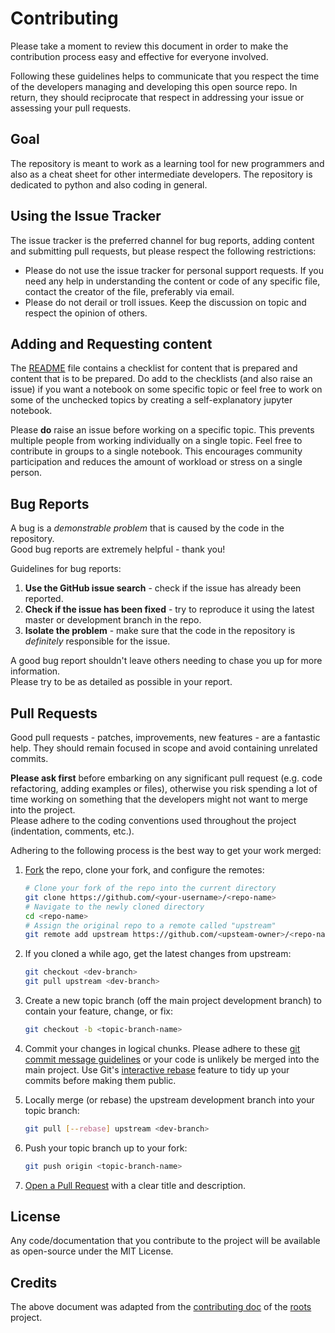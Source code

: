 # Contributing

Please take a moment to review this document in order to make the contribution process easy and 
effective for everyone involved.

Following these guidelines helps to communicate that you respect the time of the developers managing 
and developing this open source repo. In return, they should reciprocate that respect in addressing 
your issue or assessing your pull requests.

## Goal

The repository is meant to work as a learning tool for new programmers and also as a cheat sheet for 
other intermediate developers. The repository is dedicated to python and also coding in general.

## Using the Issue Tracker

The issue tracker is the preferred channel for bug reports, adding content and submitting pull requests, but please 
respect the following restrictions:
* Please do not use the issue tracker for personal support requests. If you need any help in understanding 
the content or code of any specific file, contact the creator of the file, preferably via email.
* Please do not derail or troll issues. Keep the discussion on topic and respect the opinion of others.

## Adding and Requesting content

The [README](https://github.com/aceking007/Byte-Sized-Code/blob/master/README.md) file contains a checklist 
for content that is prepared and content that is to be prepared. Do add to the checklists (and also raise an issue) 
if you want a notebook on some specific topic or feel free to work on some of the unchecked topics by creating a 
self-explanatory jupyter notebook. 

Please **do** raise an issue before working on a specific topic. This prevents multiple people from working individually on a 
single topic. Feel free to contribute in groups to a single notebook. This encourages community participation and reduces 
the amount of workload or stress on a single person.

## Bug Reports

A bug is a *demonstrable problem* that is caused by the code in the repository.  
Good bug reports are extremely helpful - thank you!

Guidelines for bug reports:
1. **Use the GitHub issue search** - check if the issue has already been reported.
2. **Check if the issue has been fixed** - try to reproduce it using the latest master or development branch in the repo.
3. **Isolate the problem** - make sure that the code in the repository is *definitely* responsible for the issue.

A good bug report shouldn't leave others needing to chase you up for more information.  
Please try to be as detailed as possible in your report.

## Pull Requests

Good pull requests - patches, improvements, new features - are a fantastic help. They should remain 
focused in scope and avoid containing unrelated commits.

**Please ask first** before embarking on any significant pull request (e.g. code refactoring, adding examples or files), 
otherwise you risk spending a lot of time working on something that the developers might not want to merge into the project.  
Please adhere to the coding conventions used throughout the project (indentation, comments, etc.).

Adhering to the following process is the best way to get your work merged:

1. [Fork](https://help.github.com/fork-a-repo) the repo, clone your fork, and configure the remotes:

   ```bash
   # Clone your fork of the repo into the current directory
   git clone https://github.com/<your-username>/<repo-name>
   # Navigate to the newly cloned directory
   cd <repo-name>
   # Assign the original repo to a remote called "upstream"
   git remote add upstream https://github.com/<upsteam-owner>/<repo-name>
   ```

2. If you cloned a while ago, get the latest changes from upstream:

   ```bash
   git checkout <dev-branch>
   git pull upstream <dev-branch>
   ```

3. Create a new topic branch (off the main project development branch) to
   contain your feature, change, or fix:

   ```bash
   git checkout -b <topic-branch-name>
   ```

4. Commit your changes in logical chunks. Please adhere to these [git commit
   message guidelines](http://tbaggery.com/2008/04/19/a-note-about-git-commit-messages.html)
   or your code is unlikely be merged into the main project. Use Git's
   [interactive rebase](https://help.github.com/articles/interactive-rebase)
   feature to tidy up your commits before making them public.

5. Locally merge (or rebase) the upstream development branch into your topic branch:

   ```bash
   git pull [--rebase] upstream <dev-branch>
   ```

6. Push your topic branch up to your fork:

   ```bash
   git push origin <topic-branch-name>
   ```

10. [Open a Pull Request](https://help.github.com/articles/using-pull-requests/)
    with a clear title and description.


## License

Any code/documentation that you contribute to the project will be available as open-source under the MIT License.

## Credits

The above document was adapted from the [contributing doc](https://github.com/roots/guidelines/blob/master/CONTRIBUTING.md) of the [roots](https://github.com/roots) project.